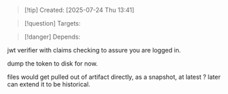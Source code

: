 
>[!tip] Created: [2025-07-24 Thu 13:41]

>[!question] Targets: 

>[!danger] Depends: 

jwt verifier with claims checking to assure you are logged in.

dump the token to disk for now.

files would get pulled out of artifact directly, as a snapshot, at latest ?
later can extend it to be historical.